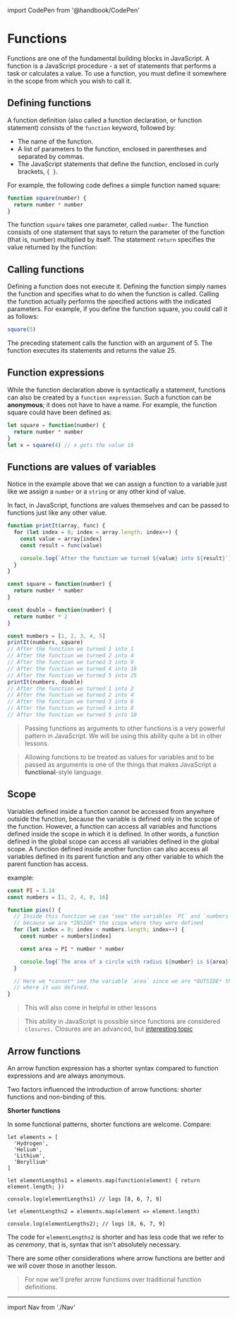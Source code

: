 import CodePen from '@handbook/CodePen'

# Functions

Functions are one of the fundamental building blocks in JavaScript. A function is a JavaScript procedure - a set of statements that performs a task or calculates a value. To use a function, you must define it somewhere in the scope from which you wish to call it.

## Defining functions

A function definition (also called a function declaration, or function statement) consists of the `function` keyword, followed by:

- The name of the function.
- A list of parameters to the function, enclosed in parentheses and separated by commas.
- The JavaScript statements that define the function, enclosed in curly brackets, `{ }`.

For example, the following code defines a simple function named square:

```js
function square(number) {
  return number * number
}
```

The function `square` takes one parameter, called `number`. The function consists of one statement that says to return the parameter of the function (that is, number) multiplied by itself. The statement `return` specifies the value returned by the function:

## Calling functions

Defining a function does not execute it. Defining the function simply names the function and specifies what to do when the function is called. Calling the function actually performs the specified actions with the indicated parameters. For example, if you define the function square, you could call it as follows:

```js
square(5)
```

The preceding statement calls the function with an argument of 5. The function executes its statements and returns the value 25.

## Function expressions

While the function declaration above is syntactically a statement, functions can also be created by a `function expression`. Such a function can be **anonymous**; it does not have to have a name. For example, the function square could have been defined as:

```js
let square = function(number) {
  return number * number
}
let x = square(4) // x gets the value 16
```

## Functions are values of variables

Notice in the example above that we can assign a function to a variable just like we assign a `number` or a `string` or any other kind of value.

In fact, in JavaScript, functions are values themselves and can be passed to functions just like any other value.

```js
function printIt(array, func) {
  for (let index = 0; index < array.length; index++) {
    const value = array[index]
    const result = func(value)

    console.log(`After the function we turned ${value} into ${result}`)
  }
}

const square = function(number) {
  return number * number
}

const double = function(number) {
  return number * 2
}

const numbers = [1, 2, 3, 4, 5]
printIt(numbers, square)
// After the function we turned 1 into 1
// After the function we turned 2 into 4
// After the function we turned 3 into 9
// After the function we turned 4 into 16
// After the function we turned 5 into 25
printIt(numbers, double)
// After the function we turned 1 into 2
// After the function we turned 2 into 4
// After the function we turned 3 into 6
// After the function we turned 4 into 8
// After the function we turned 5 into 10
```

> Passing functions as arguments to other functions is a very powerful pattern in JavaScript. We will be using this ability quite a bit in other lessons.

> Allowing functions to be treated as values for variables and to be passed as arguments is one of the things that makes JavaScript a **functional**-style language.

## Scope

Variables defined inside a function cannot be accessed from anywhere outside the function, because the variable is defined only in the scope of the function. However, a function can access all variables and functions defined inside the scope in which it is defined. In other words, a function defined in the global scope can access all variables defined in the global scope. A function defined inside another function can also access all variables defined in its parent function and any other variable to which the parent function has access.

example:

```js
const PI = 3.14
const numbers = [1, 2, 4, 8, 16]

function pies() {
  // Inside this function we can "see" the variables `PI` and `numbers`
  // because we are *INSIDE* the scope where they were defined
  for (let index = 0; index < numbers.length; index++) {
    const number = numbers[index]

    const area = PI * number * number

    console.log(`The area of a circle with radius ${number} is ${area}`)
  }

  // Here we *cannot* see the variable `area` since we are *OUTSIDE* the scope
  // where it was defined.
}
```

> This will also come in helpful in other lessons

> This ability in JavaScript is possible since functions are considered `closures.` Closures are an advanced, but [interesting topic](<https://en.wikipedia.org/wiki/Closure_(computer_programming)>)

## Arrow functions

An arrow function expression has a shorter syntax compared to function expressions and are always anonymous.

Two factors influenced the introduction of arrow functions: shorter functions and non-binding of this.

**Shorter functions**

In some functional patterns, shorter functions are welcome. Compare:

```
let elements = [
  'Hydrogen',
  'Helium',
  'Lithium',
  'Beryllium'
]

let elementLengths1 = elements.map(function(element) { return element.length; })

console.log(elementLengths1) // logs [8, 6, 7, 9]

let elementLengths2 = elements.map(element => element.length)

console.log(elementLengths2); // logs [8, 6, 7, 9]
```

The code for `elementLengths2` is shorter and has less code that we refer to as _ceremony_, that is, syntax that isn't absolutely necessary.

There are some other considerations where arrow functions are better and we will cover those in another lesson.

> For now we'll prefer arrow functions over traditional function definitions.

---

import Nav from './Nav'

<Nav/>

